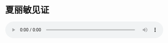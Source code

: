 # 夏丽敏见证

<audio style="width: 100%;" preload="false" controls controlslist="nodownload"><source src="//file.simai.life/audio/mp3/old/27533.mp3" type="audio/mpeg">Your browser does not support the audio element.</audio>


